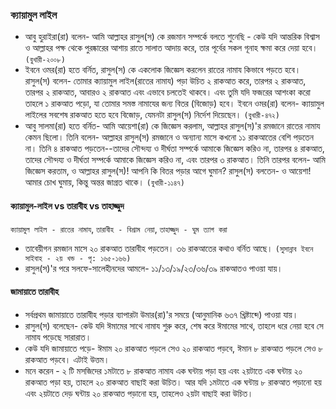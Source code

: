### **ক্যায়ামুল লাইল**
* আবু হুরাইরা(রা) বলেন- আমি আল্লাহর রাসুল(স) কে রজমান সম্পর্কে বলতে শুনেছি - কেউ যদি আন্তরিক বিশ্বাস ও আল্লাহর পক্ষ থেকে পুরষ্কারের আশায় রাতে সালাত আদায় করে, তার পূর্বের সকল গূনাহ ক্ষমা করে দেয়া হবে। `(বুখারী-২০০৮)`
* ইবনে ওমর(রা) হতে বর্নিত, রাসুল(স) কে একলোক জিজ্ঞেস করলেন রাতের নামায কিভাবে পড়তে হবে। রাসুল(স) বলেন- তোমার ক্যায়ামুল লাইল(রাতের নামায) পড়া উচিত ২ রাকআত করে, তারপর ২ রাকআত, তারপর ২ রাকআত, আবারও ২ রাকআত এবং এভাবে চলতেই থাকবে। এবং তুমি যদি ফজরের আশংকা করো তাহলে ১ রাকআত পড়ো, যা তোমার সমস্ত নামাযের জন্য বিতর (বিজোড়) হবে। ইবনে ওমর(রা) বলেন- ক্যায়ামুল লাইলের সবশেষ রাকআত হতে হবে বিজোড়, যেমনটা রাসুল(স) নির্দেশ দিয়েছেন। `(বুখারী-৪৭২)`
* আবু সালমা(রা) হতে বর্নিত- আমি আয়েশা(রা) কে জিজ্ঞেস করলাম, আল্লাহর রাসুল(স)'র রমজানে রাতের নামায কেমন ছিলো। তিনি বলেন- আল্লাহর রাসুল(স) রমজানে ও অন্যান্য মাসে কখনো ১১ রাকআতের বেশি পড়তেন না। তিনি ৪ রাকআত পড়তেন--তাদের সৌন্দয্য ও দীর্ঘতা সম্পর্কে আমাকে জিজ্ঞেস করিও না, তারপর ৪ রাকআত, তাদের সৌন্দয্য ও দীর্ঘতা সম্পর্কে আমাকে জিজ্ঞেস করিও না, এবং তারপর ৩ রাকআত। তিনি তারপর বলেন- আমি জিজ্ঞেস করতাম, ও আল্লাহর রাসুল(স)! আপনি কি বিতর পড়ার আগে ঘুমান? রাসুল(স) বলতেন- ও আয়েশা! আমার চোখ ঘুমায়, কিন্তু অন্তর জাগ্রত থাকে। `(বুখারী-১১৪৭)`
#### **ক্যায়ামুল-লাইল vs তারাবীহ vs তাহাজ্জুদ**
`ক্যায়ামুল লাইল - রাতের নামায`, `তারাবীহ - বিশ্রাম নেয়া`, `তাহাজ্জুদ - ঘুম ত্যাগ করা`
* তাবেয়ীগন রমজান মাসে ২০ রাকআত তারাবীহ পড়তেন। ৩৬ রাকআতের কথাও বর্নিত আছে। `(সুসান্নাব ইবনে সাইবাহ - ২য় খন্ড - পৃ: ১৬৫-১৬৬)`
* রাসুল(স)'র পরে সলফে-সালেহীনদের আমলে- ১১/১৩/১৯/২৩/৩৬/৩৯ রাকআতও পাওয়া যায়।
#### **জামায়াতে তারাবীহ**
* সর্বপ্রথম জামায়াতে তারাবীহ পড়ার ব্যাপারটা উমার(রা)'র সময়ে (আনুমানিক ৬৩৭ খ্রিষ্টাব্দে) পাওয়া যায়।
* রাসুল(স) বলেছেন- কেউ যদি ঈমামের সাথে নামায শুরু করে, শেষ করে ঈমামের সাথে, তাহলে ধরে নেয়া হবে সে নামায পড়েছে সারারাত।
* কেউ যদি জামায়াতে পড়ে- ঈমাম ২০ রাকআত পড়লে সেও ২০ রাকআত পড়বে, ঈমান ৮ রাকআত পড়লে সেও ৮ রাকআত পড়বে। এটাই উত্তম।
* মনে করেন - ২ টি মসজিদের ১মটাতে ৮ রাকআত নামায এক ঘন্টায় পড়া হয় এবং ২য়টাতে এক ঘন্টায় ২০ রাকআত পড়া হয়, তাহলে ২০ রাকআত বাছাই করা উচিত। আর যদি ১মটাতে এক ঘন্টায় ৮ রাকআত পড়ানো হয় এবং ২য়টাতে দেড় ঘন্টায় ২০ রাকআত পড়ানো হয়, তাহলেও ২য়টা বাছাই করা উচিত।